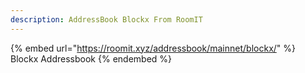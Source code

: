 ```yaml
---
description: AddressBook Blockx From RoomIT
---
```


{%  embed url="https://roomit.xyz/addressbook/mainnet/blockx/" %}
Blockx Addressbook
{%  endembed %}